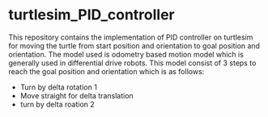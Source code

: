# turtlesim_PID_controller
This repository contains the implementation of PID controller on turtlesim for moving the turtle from start position and orientation to goal position and orientation. 
The model used is odometry based motion model which is generally used in differential drive robots. This model consist of 3 steps to reach the goal position and orientation which is as follows:
- Turn by delta rotation 1
- Move straight for delta translation
- turn by delta roation 2
